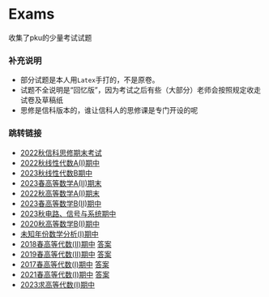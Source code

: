 # Exams
收集了pku的少量考试试题
### 补充说明
- 部分试题是本人用`Latex`手打的，不是原卷。
- 试题不全说明是“回忆版”，因为考试之后有些（大部分）老师会按照规定收走试卷及草稿纸
- 思修是信科版本的，谁让信科人的思修课是专门开设的呢

### 跳转链接
- [2022秋信科思修期末考试](2022秋思修期末考试.pdf)
- [2022秋线性代数A(I)期中](PKU线性代数A_I_2022期中.pdf)
- [2023秋线性代数B期中](PKU线性代数B2023秋期中.pdf)
- [2023春高等数学A(II)期末](PKU高等数学A_II_2023期末.pdf)
- [2022秋高等数学A(I)期末](PKU高等数学A_I_2022期中.pdf)
- [2023春高等数学B(II)期中](PKU高等数学B_II_2023期中.pdf)
- [2023秋电路、信号与系统期中](电路信号系统2023期中.pdf)
- [2020秋高等数学B(I)期中](PKU高等数学B2020秋期中.pdf)
- [未知年份数学分析(I)期中](数学分析%20I%20期中.pdf)
- [2018春高等代数(II)期中](高代%20II_2018%20期中.pdf) [答案](高代%20II_2018%20期中答案.pdf)
- [2019春高等代数(II)期中](高代%20II_2019%20期中.pdf) [答案](高代%20II_2019%20期中答案.pdf)
- [2017春高等代数(I)期中](高代_I%202017%20期中.pdf) [答案](高代_I%202017%20期中-答案.pdf)
- [2021春高等代数(I)期中](高代_I%202021期中.pdf) [答案](高代_I%202021期中答案.pdf)
- [2023求高等代数(I)期中](PKU高等代数I2023秋期中.pdf)
